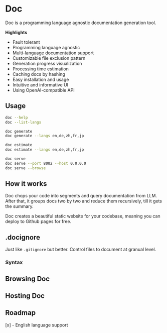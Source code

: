 # Doc

Doc is a programming language agnostic documentation generation tool.

**Highlights**
- Fault tolerant
- Programming language agnostic
- Multi-language documentation support
- Customizable file exclusion pattern
- Generation progress visualization
- Processing time estimation
- Caching docs by hashing
- Easy installation and usage
- Intuitive and informative UI
- Using OpenAI-compatible API

## Usage

```bash
doc --help
doc --list-langs
```

```bash
doc generate
doc generate --langs en,de,zh,fr,jp
```

```bash
doc estimate
doc estimate --langs en,de,zh,fr,jp
```

```bash
doc serve
doc serve --port 8002 --host 0.0.0.0
doc serve --browse
```

## How it works

Doc chops your code into segments and query documentation from LLM. After that, it groups docs two by two and reduce them recursively, till it gets the summary.

Doc creates a beautiful static website for your codebase, meaning you can deploy to Github pages for free.

## .docignore

Just like `.gitignore` but better. Control files to document at granual level.

### Syntax

## Browsing Doc

## Hosting Doc

## Roadmap

[x] - English language support

